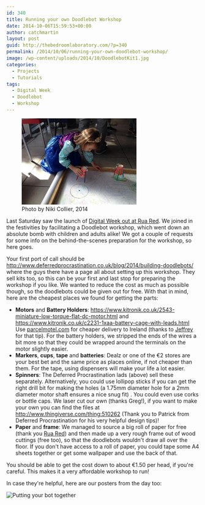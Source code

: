 ```yaml
---
id: 340
title: Running your own Doodlebot Workshop
date: 2014-10-06T15:59:53+00:00
author: catchmartin
layout: post
guid: http://thebedroomlaboratory.com/?p=340
permalink: /2014/10/06/running-your-own-doodlebot-workshop/
image: /wp-content/uploads/2014/10/DoodlebotKit1.jpg
categories:
  - Projects
  - Tutorials
tags:
  - Digital Week
  - Doodlebot
  - Workshop
---
```

<figure id="attachment_352" style="width: 300px" class="wp-caption alignright"><img class="wp-image-352 size-medium" title="Photo by https://twitter.com/nikicollierDes 2014" src="/wp-content/uploads/2014/10/Princess-300x225.jpg" alt="Princess Doodlebot" width="300" height="225" /><figcaption class="wp-caption-text">Photo by Niki Collier, 2014</figcaption></figure> 

Last Saturday saw the launch of [Digital Week out at Rua Red](http://www.ruared.ie/DigitalWeek.html). We joined in the festivities by facilitating a Doodlebot workshop, which went down an absolute bomb with children and adults alike! We got a couple of requests for some info on the behind-the-scenes preparation for the workshop, so here goes.

Your first port of call should be <http://www.deferredprocrastination.co.uk/blog/2014/building-doodlebots/> where the guys there have a page all about setting up this workshop. They sell kits too, so this can be your first and last stop for preparing the workshop if you like. We wanted to reduce the cost as much as possible though, so the doodlebots could be given out for free. With that in mind, here are the cheapest places we found for getting the parts:

  * **Motors** and **Battery Holders**: <https://www.kitronik.co.uk/2543-miniature-low-torque-flat-dc-motor.html> and <https://www.kitronik.co.uk/c2231-1xaa-battery-cage-with-leads.html> Use [parcelmotel.com](http://www.parcelmotel.com) for cheaper delivery to Ireland (thanks to [Jeffrey](https://twitter.com/Jeffrey_Roe) for that tip). For the battery holders, we stripped the ends of the wires a bit more so that they could be wrapped around the terminals on the motor slightly easier.
  * **Markers**, **cups**, **tape** and **batteries**: Dealz or one of the €2 stores are your best bet and the same price as places online, if not cheaper than them. For the tape, using dispensers will make your life a lot easier.
  * **Spinners**: The Deferred Procrastination lads (above) sell these separately. Alternatively, you could use lollipop sticks if you can get the right drill bit for making the holes (a 1.75mm diameter hole for a 2mm diameter motor shaft ensures a nice snug fit) . You could even use corks or bottle caps. We laser cut our own (thanks Greg!), if you want to make your own you can find the files at http://www.thingiverse.com/thing:510262 (Thank you to Patrick from Deferred Procrastination for his very helpful design tips)!
  * **Paper** and **frame**: We managed to source a big roll of paper for free (thank you [Rua Red](http://ruared.ie/)) and then made up a very rough frame out of wood cuttings (free too), so that the doodlebots wouldn't draw all over the floor. If you don't have access to a roll of paper, you could tape some A4 sheets together or get some wallpaper and use the back of that.

You should be able to get the cost down to about €1.50 per head, if you're careful. This makes it a very affordable workshop to run!

In case they're helpful, here are our posters from the day too:

![Putting your bot together](/images/DoodleBot-2-A3.png)